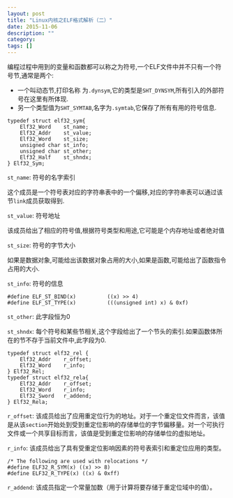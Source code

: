 ```yaml
---
layout: post
title: "Linux内核之ELF格式解析（二）"
date: 2015-11-06
description: ""
category: 
tags: []
---
```


编程过程中用到的变量和函数都可以称之为符号,一个ELF文件中并不只有一个符号节,通常是两个:

- 一个叫动态节,打印名称 为`.dynsym`,它的类型是`SHT_DYNSYM`,所有引入的外部符号在这里有所体现.
- 另一个类型值为`SHT_SYMTAB`,名字为`.symtab`,它保存了所有有用的符号信息.

```
typedef struct elf32_sym{
    Elf32_Word    st_name;
    Elf32_Addr    st_value;
    Elf32_Word    st_size;
    unsigned char st_info;
    unsigned char st_other;
    Elf32_Half    st_shndx;
} Elf32_Sym;
```

`st_name`: 符号的名字索引

这个成员是一个符号表对应的字符串表中的一个偏移,对应的字符串表可以通过该节`link`成员获取得到.

`st_value`: 符号地址

该成员给出了相应的符号值,根据符号类型和用途,它可能是个内存地址或者绝对值

`st_size`: 符号的字节大小

如果是数据对象,可能给出该数据对象占用的大小,如果是函数,可能给出了函数指令占用的大小.

`st_info`: 符号的信息

```
#define ELF_ST_BIND(x)          ((x) >> 4)
#define ELF_ST_TYPE(x)          (((unsigned int) x) & 0xf)
```

`st_other`: 此字段恒为0

`st_shndx`: 每个符号和某些节相关,这个字段给出了一个节头的索引.如果函数体所在的节不存于当前文件中,此字段为0.

```
typedef struct elf32_rel {
    Elf32_Addr    r_offset;
    Elf32_Word    r_info;
} Elf32_Rel;
typedef struct elf32_rela{
    Elf32_Addr    r_offset;
    Elf32_Word    r_info;
    Elf32_Sword   r_addend;
} Elf32_Rela;
```

`r_offset`: 该成员给出了应用重定位行为的地址。对于一个重定位文件而言，该值是从该`section`开始处到受到重定位影响的存储单位的字节偏移量。对一个可执行文件或一个共享目标而言，该值是受到重定位影响的存储单位的虚拟地址。

`r_info`: 该成员给出了具有受重定位影响因素的符号表索引和重定位应用的类型。

```
/* The following are used with relocations */
#define ELF32_R_SYM(x) ((x) >> 8)
#define ELF32_R_TYPE(x) ((x) & 0xff)
```

`r_addend`: 该成员指定一个常量加数（用于计算将要存储于重定位域中的值）。
